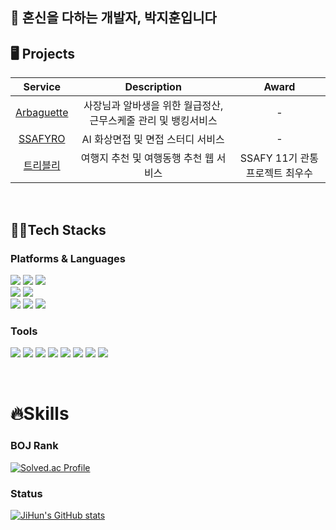 <!--### Hi there 👋-->

<!--
**JiHunparkkk/JiHunparkkk** is a ✨ _special_ ✨ repository because its `README.md` (this file) appears on your GitHub profile.

Here are some ideas to get you started:

- 🔭 I’m currently working on ...
- 🌱 I’m currently learning ...
- 👯 I’m looking to collaborate on ...
- 🤔 I’m looking for help with ...
- 💬 Ask me about ...
- 📫 How to reach me: ...
- 😄 Pronouns: ...
- ⚡ Fun fact: ...
-->

<!--<img src="https://capsule-render.vercel.app/api?type=waving&color=gradient&height=300&section=header&text=JiHun's%20Git&fontSize=90&animation=twinkling" />-->
## 💪 혼신을 다하는 개발자, 박지훈입니다

## 🖥️ Projects
|Service|Description|Award|
|:--:|:--:|:--:|
|[Arbaguette](https://github.com/SSAFYRO/SSAFYRO)|사장님과 알바생을 위한 월급정산, 근무스케줄 관리 및 뱅킹서비스|-|
|[SSAFYRO](https://github.com/SSAFYRO/SSAFYRO)|AI 화상면접 및 면접 스터디 서비스|-|
|[트리블리](https://github.com/Trively/Trively-server)|여행지 추천 및 여행동행 추천 웹 서비스|SSAFY 11기 관통프로젝트 최우수|

<br>
<h2>👨‍💻Tech Stacks</h2>
<h3>Platforms & Languages</h3>
<p>
<img src="https://img.shields.io/badge/C-A8B9CC.svg?&style=for-the-badge&logo=C&logoColor=white">
<img src="https://img.shields.io/badge/JAVA-007396.svg?&style=for-the-badge&logo=JAVA&logoColor=white">
  <img src="https://img.shields.io/badge/PHP-777BB4.svg?&style=for-the-badge&logo=PHP&logoColor=white">
  <br>
<img src="https://img.shields.io/badge/Spring-6DB33F.svg?&style=for-the-badge&logo=Spring&logoColor=white">
<img src="https://img.shields.io/badge/Laravel-FF2D20.svg?&style=for-the-badge&logo=Laravel&logoColor=white">
  <br>
<img src="https://img.shields.io/badge/MySQL-4479A1.svg?&style=for-the-badge&logo=MySQL&logoColor=white">
<img src="https://img.shields.io/badge/amazonec2-FF9900.svg?&style=for-the-badge&logo=amazonec2&logoColor=white">
<img src="https://img.shields.io/badge/docker-%230db7ed.svg?style=for-the-badge&logo=docker&logoColor=white">
</p>

<h3>Tools</h3>
<p>
<img src="https://img.shields.io/badge/IntelliJ IDEA-000000.svg?&style=for-the-badge&logo=IntelliJ IDEA&logoColor=white">
<img src="https://img.shields.io/badge/CLion-000000.svg?&style=for-the-badge&logo=CLion&logoColor=white">
<img src="https://img.shields.io/badge/PhpStorm-000000.svg?&style=for-the-badge&logo=PhpStorm&logoColor=white">
<img src="https://img.shields.io/badge/DataGrip-000000.svg?&style=for-the-badge&logo=DataGrip&logoColor=white">
<img src="https://img.shields.io/badge/Postman-FF6C37.svg?&style=for-the-badge&logo=Postman&logoColor=white">
<img src="https://img.shields.io/badge/Visual Studio-5C2D91.svg?&style=for-the-badge&logo=Visual Studio&logoColor=white">
<img src="https://img.shields.io/badge/Eclipse IDE-2C2255.svg?&style=for-the-badge&logo=Eclipse IDE&logoColor=white">

<img src="https://img.shields.io/badge/Git-F05032.svg?&style=for-the-badge&logo=Git&logoColor=white">
</p>

<br>
<h1>🔥Skills</h1>

<h3>BOJ Rank</h3>

[![Solved.ac Profile](http://mazassumnida.wtf/api/v2/generate_badge?boj=java_java)](https://solved.ac/java_java/)

<h3>Status</h3>

[![JiHun's GitHub stats](https://github-readme-stats.vercel.app/api?username=JiHunparkkk&show_icons=true&theme=radical)](https://github.com/JiHunparkkk/)
